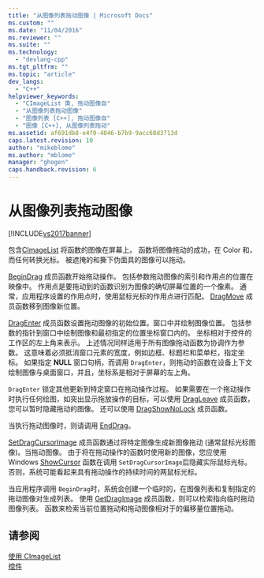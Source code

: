 ```yaml
---
title: "从图像列表拖动图像 | Microsoft Docs"
ms.custom: ""
ms.date: "11/04/2016"
ms.reviewer: ""
ms.suite: ""
ms.technology: 
  - "devlang-cpp"
ms.tgt_pltfrm: ""
ms.topic: "article"
dev_langs: 
  - "C++"
helpviewer_keywords: 
  - "CImageList 类, 拖动图像自"
  - "从图像列表拖动图像"
  - "图像列表 [C++], 拖动图像自"
  - "图像 [C++], 从图像列表拖动"
ms.assetid: af691db8-e4f0-4046-b7b9-9acc68d3713d
caps.latest.revision: 10
author: "mikeblome"
ms.author: "mblome"
manager: "ghogen"
caps.handback.revision: 6
---
```

# 从图像列表拖动图像
[!INCLUDE[vs2017banner](../assembler/inline/includes/vs2017banner.md)]

包含[CImageList](../mfc/reference/cimagelist-class.md) 将函数的图像在屏幕上。  函数将图像拖动的成功，在 Color 和，而任何转换光标。  被遮掩的和撕下伪面具的图像可以拖动。  
  
 [BeginDrag](../Topic/CImageList::BeginDrag.md) 成员函数开始拖动操作。  包括参数拖动图像的索引和作用点的位置在映像中。  作用点是要拖动到的函数识别为图像的确切屏幕位置的一个像素。  通常，应用程序设置的作用点时，使用鼠标光标的作用点进行匹配。  [DragMove](../Topic/CImageList::DragMove.md) 成员函数移到图像新位置。  
  
 [DragEnter](../Topic/CImageList::DragEnter.md) 成员函数设置拖动图像的初始位置。窗口中并绘制图像位置。  包括参数的指针到窗口中绘制图像和最初指定的位置坐标窗口内的。  坐标相对于控件的工作区的左上角来表示。  上述情况同样适用于所有图像拖动函数为协调作为参数。  这意味着必须抵消窗口元素的宽度，例如边框、标题栏和菜单栏，指定坐标。  如果指定 **NULL** 窗口句柄，而调用 `DragEnter`，则拖动的函数在设备上下文绘制图像与桌面窗口，并且，坐标系是相对于屏幕的左上角。  
  
 `DragEnter` 锁定其他更新到特定窗口在拖动操作过程。  如果需要在一个拖动操作时执行任何绘图，如突出显示拖放操作的目标，可以使用 [DragLeave](../Topic/CImageList::DragLeave.md) 成员函数，您可以暂时隐藏拖动的图像。  还可以使用 [DragShowNoLock](../Topic/CImageList::DragShowNolock.md) 成员函数。  
  
 当执行拖动图像时，则请调用 [EndDrag](../Topic/CImageList::EndDrag.md)。  
  
 [SetDragCursorImage](../Topic/CImageList::SetDragCursorImage.md) 成员函数通过将特定图像生成新图像拖动 \(通常鼠标光标图像\)。当拖动图像。  由于将在拖动操作的函数时使用新的图像，您应使用 Windows [ShowCursor](http://msdn.microsoft.com/library/windows/desktop/ms648396) 函数在调用 `SetDragCursorImage`后隐藏实际鼠标光标。  否则，系统可能看起来具有拖动操作的持续时间的两鼠标光标。  
  
 当应用程序调用 `BeginDrag`时，系统会创建一个临时的，在图像列表和复制指定的拖动图像对生成列表。  使用 [GetDragImage](../Topic/CImageList::GetDragImage.md) 成员函数，则可以检索指向临时拖动图像列表。  函数来检索当前位置拖动和拖动图像相对于的偏移量位置拖动。  
  
## 请参阅  
 [使用 CImageList](../mfc/using-cimagelist.md)   
 [控件](../mfc/controls-mfc.md)